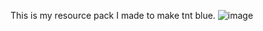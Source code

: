 This is my resource pack I made to make tnt blue. ![image](https://github.com/BoricStingray91/Blue-TNT/assets/135463775/77d00280-2b28-4322-b45b-9407bdaea639)
